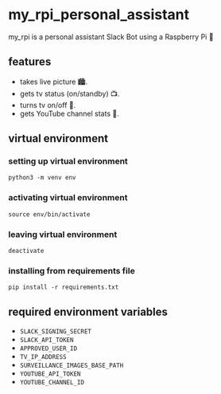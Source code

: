 # my_rpi_personal_assistant
my_rpi is a personal assistant Slack Bot using a Raspberry Pi 🥧

## features
* takes live picture 🏙.
* gets tv status (on/standby) 📺.
* turns tv on/off 🔌.
* gets YouTube channel stats 🔢.

## virtual environment

### setting up virtual environment
```python3 -m venv env```

### activating virtual environment
```source env/bin/activate```

### leaving virtual environment
```deactivate```

### installing from requirements file
```pip install -r requirements.txt```

## required environment variables
* ```SLACK_SIGNING_SECRET```
* ```SLACK_API_TOKEN```
* ```APPROVED_USER_ID```
* ```TV_IP_ADDRESS```
* ```SURVEILLANCE_IMAGES_BASE_PATH```
* ```YOUTUBE_API_TOKEN```
* ```YOUTUBE_CHANNEL_ID```
